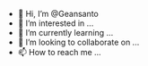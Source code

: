 - 👋 Hi, I’m @Geansanto
- 👀 I’m interested in ...
- 🌱 I’m currently learning ...
- 💞️ I’m looking to collaborate on ...
- 📫 How to reach me ...

<!---
Geansanto/Geansanto is a ✨ special ✨ repository because its `README.md` (this file) appears on your GitHub profile.
You can click the Preview link to take a look at your changes.
--->
